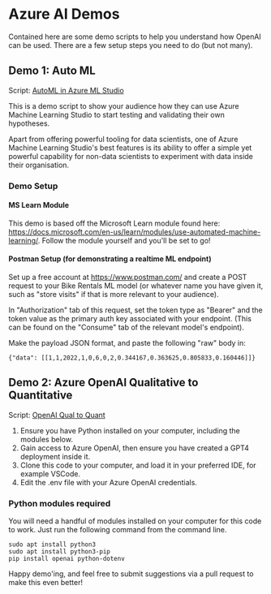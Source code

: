 # Azure AI Demos

Contained here are some demo scripts to help you understand how OpenAI can be used. There are a few setup steps you need to do (but not many).


## Demo 1: Auto ML
Script: [AutoML in Azure ML Studio](automl-script.md)

This is a demo script to show your audience how they can use Azure Machine Learning Studio to start testing and validating their own hypotheses.

Apart from offering powerful tooling for data scientists, one of Azure Machine Learning Studio's best features is its ability to offer a simple yet powerful capability for non-data scientists to experiment with data inside their organisation.

### Demo Setup
#### MS Learn Module
This demo is based off the  Microsoft Learn module found here: https://docs.microsoft.com/en-us/learn/modules/use-automated-machine-learning/.
Follow the module yourself and you'll be set to go!


#### Postman Setup (for demonstrating a realtime ML endpoint)
Set up a free account at https://www.postman.com/ and create a POST request to your Bike Rentals ML model (or whatever name you have given it, such as "store visits" if that is more relevant to your audience).

In "Authorization" tab of this request, set the token type as "Bearer" and the token value as the primary auth key associated with your endpoint. (This can be found on the "Consume" tab of the relevant model's endpoint).

Make the payload JSON format, and paste the following "raw" body in:

    {"data": [[1,1,2022,1,0,6,0,2,0.344167,0.363625,0.805833,0.160446]]}



## Demo 2: Azure OpenAI Qualitative to Quantitative
Script: [OpenAI Qual to Quant](qual-to-quant.ipynb)

1. Ensure you have Python installed on your computer, including the modules below.
2. Gain access to Azure OpenAI, then ensure you have created a GPT4 deployment inside it.
3. Clone this code to your computer, and load it in your preferred IDE, for example VSCode.
4. Edit the .env file with your Azure OpenAI credentials.


### Python modules required
You will need a handful of modules installed on your computer for this code to work. Just run the following command from the command line.

    sudo apt install python3
    sudo apt install python3-pip
    pip install openai python-dotenv


Happy demo'ing, and feel free to submit suggestions via a pull request to make this even better!